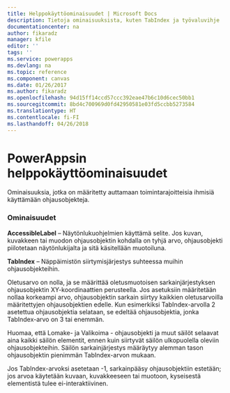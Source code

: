 ```yaml
---
title: Helppokäyttöominaisuudet | Microsoft Docs
description: Tietoja ominaisuuksista, kuten TabIndex ja työvaluvihje
documentationcenter: na
author: fikaradz
manager: kfile
editor: ''
tags: ''
ms.service: powerapps
ms.devlang: na
ms.topic: reference
ms.component: canvas
ms.date: 01/26/2017
ms.author: fikaradz
ms.openlocfilehash: 94d15ff14ccd57ccc392eae47b6c10d6cec50bb1
ms.sourcegitcommit: 8bd4c700969d0fd42950581e03fd5ccbb5273584
ms.translationtype: HT
ms.contentlocale: fi-FI
ms.lasthandoff: 04/26/2018
---
```

# <a name="accessibility-properties-in-powerapps"></a>PowerAppsin helppokäyttöominaisuudet
Ominaisuuksia, jotka on määritetty auttamaan toimintarajoitteisia ihmisiä käyttämään ohjausobjekteja.

### <a name="properties"></a>Ominaisuudet
**AccessibleLabel** – Näytönlukuohjelmien käyttämä selite. Jos kuvan, kuvakkeen tai muodon ohjausobjektin kohdalla on tyhjä arvo, ohjausobjekti piilotetaan näytönlukijalta ja sitä käsitellään muotoiluna.

**TabIndex** – Näppäimistön siirtymisjärjestys suhteessa muihin ohjausobjekteihin.

Oletusarvo on nolla, ja se määrittää oletusmuotoisen sarkainjärjestyksen ohjausobjektin XY-koordinaattien perusteella.  Jos asetuksiin määritetään nollaa korkeampi arvo, ohjausobjektin sarkain siirtyy kaikkien oletusarvoilla määritettyjen ohjausobjektien edelle.  Kun esimerkiksi TabIndex-arvolla 2 asetettua ohjausobjektia selataan, se edeltää ohjausobjektia, jonka TabIndex-arvo on 3 tai enemmän.

Huomaa, että Lomake- ja Valikoima - ohjausobjekti ja muut säilöt selaavat aina kaikki säilön elementit, ennen kuin siirtyvät säilön ulkopuolella oleviin ohjausobjekteihin.  Säilön sarkainjärjestys määräytyy alemman tason ohjausobjektin pienimmän TabIndex-arvon mukaan.

Jos TabIndex-arvoksi asetetaan -1, sarkainpääsy ohjausobjektiin estetään; jos arvoa käytetään kuvaan, kuvakkeeseen tai muotoon, kyseisestä elementistä tulee ei-interaktiivinen.
